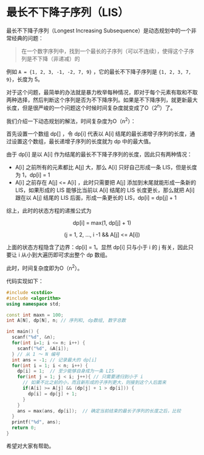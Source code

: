 # 最长不下降子序列（LIS）

最长不下降子序列（Longest Increasing Subsequence）是动态规划中的一个非常经典的问题：

> 在一个数字序列中，找到一个最长的子序列（可以不连续），使得这个子序列是不下降（非递减）的

例如 `A = {1, 2, 3, -1, -2, 7, 9}` ，它的最长不下降子序列是 `{1, 2, 3, 7, 9}`，长度为 5。

对于这个问题，最简单的办法就是暴力枚举每种情况，即对于每个元素有取和不取两种选择，然后判断这个序列是否为不下降序列。如果是不下降序列，就更新最大长度，但是很严峻的一个问题这个时候时间复杂度就变成了O（2<sup>n</sup>）了。

我们介绍一下动态规划的解法，时间复杂度为O（n<sup>2</sup>）：

首先设置一个数组 dp[] ，令 dp[i] 代表以 A[i] 结尾的最长递增子序列的长度，通过设置这个数组，最长递增子序列的长度就为 dp 中的最大值。

由于 dp[i] 是以 A[i] 作为结尾的最长不下降子序列的长度，因此只有两种情况：

* A[i] 之前所有的元素都比 A[j] 大，那么 A[i] 只好自己形成一条 LIS，但是长度为 1，dp[i] = 1
* A[i] 之前存在 A[j] <= A[i] ，此时只需要把 A[j] 添加到末尾就能形成一条新的 LIS，如果形成的 LIS 能够比当前以 A[i] 结尾的 LIS 长度更长，那么就把 A[i] 跟在以 A[j] 结尾的 LIS 后面，形成一条更长的 LIS，dp[i] = dp[j] + 1

综上，此时的状态方程的递推公式为

<p style="text-align:center">dp[i] = max(1, dp[j] + 1)</p>

<p style="text-align:center">(j = 1, 2, ..., i -1 && A[j] <= A[i])</p>

上面的状态方程隐含了边界：dp[i] = 1。显然 dp[i] 只与小于 i 的 j 有关，因此只要让 i 从小到大遍历即可求出整个 dp 数组。

此时，时间复杂度即为O（n<sup>2</sup>）。

代码实现如下：

```cpp
#include <cstdio>
#include <algorithm>
using namespace std;

const int maxn = 100;
int A[N], dp[N], n;	// 序列和, dp数组, 数字总数

int main() {
  scanf("%d", &n);
  for(int i=1; i <= n; i++) {
    scanf("%d", &A[i]);
  }	// 从 1 ～ N 编号
  int ans = -1;	// 记录最大的 dp[i]
  for(int i = 1; i < n; i++) {
    dp[i] = 1;	// 至少能够自身成为一条 LIS
    for(int j = 1; j < i; j++){	// 只需要递归到小于 i
      // 如果不比之前的小，而且新形成的子序列更大，则接到这个人后面来
      if(A[i] >= A[j] && (dp[j] + 1 > dp[i])) {
        dp[i] = dp[j] + 1;
      }
    }
    ans = max(ans, dp[i]);	// 确定当前结束的最长子序列的长度之后，比较
  }
  printf("%d", ans);
  return 0;
}
```

希望对大家有帮助。